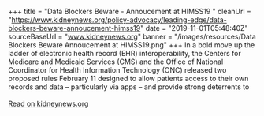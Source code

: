 +++ 
title = "Data Blockers Beware - Annoucement at HIMSS19 "
cleanUrl = "https://www.kidneynews.org/policy-advocacy/leading-edge/data-blockers-beware-annoucement-himss19"
date = "2019-11-01T05:48:40Z"
sourceBaseUrl = "www.kidneynews.org"
banner = "/images/resources/Data Blockers Beware  Annoucement at HIMSS19.png"
+++
In a bold move up the ladder of electronic health record (EHR) interoperability, the Centers for Medicare and Medicaid Services (CMS) and the Office of National Coordinator for Health Information Technology (ONC) released two proposed rules February 11 designed to allow patients access to their own records and data – particularly via apps – and provide strong deterrents to<br><br><a target="_blank" href=https://www.kidneynews.org/policy-advocacy/leading-edge/data-blockers-beware-annoucement-himss19>Read on kidneynews.org</a>

